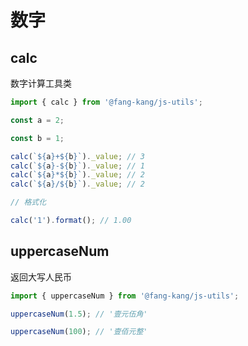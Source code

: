 # 数字

## calc

数字计算工具类

```typescript
import { calc } from '@fang-kang/js-utils';

const a = 2;

const b = 1;

calc(`${a}+${b}`)._value; // 3
calc(`${a}-${b}`)._value; // 1
calc(`${a}*${b}`)._value; // 2
calc(`${a}/${b}`)._value; // 2

// 格式化

calc('1').format(); // 1.00
```

## uppercaseNum

返回大写人民币

```typescript
import { uppercaseNum } from '@fang-kang/js-utils';

uppercaseNum(1.5); // '壹元伍角'

uppercaseNum(100); // '壹佰元整'
```
